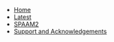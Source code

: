 <!-- _sidebar.md -->

* [Home](/README#standards-precautions-and-advances-in-metagenomics)
* [Latest](/latest.md)
* [SPAAM2](spaam2/README.md)
* [Support and Acknowledgements](/support_and_acknowledgements.md)